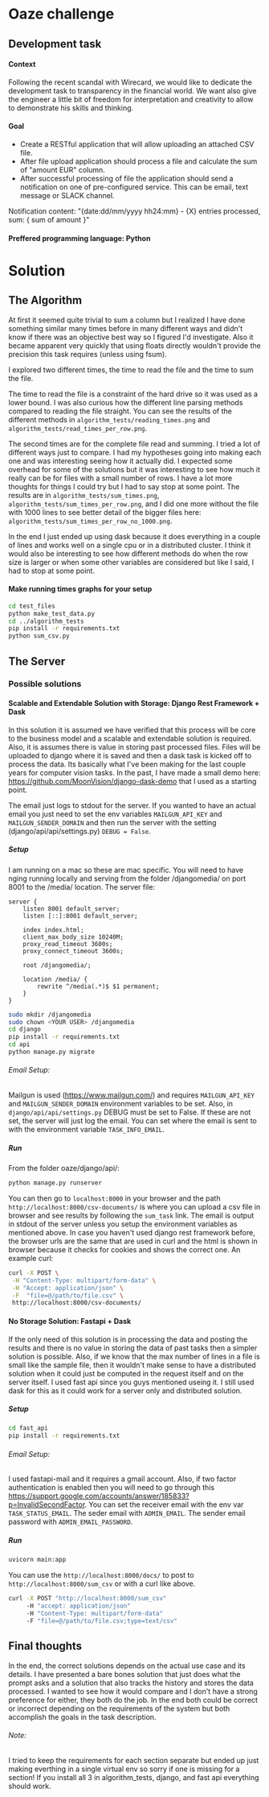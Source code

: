 # Oaze challenge

## Development task

#### Context

Following the recent scandal with Wirecard, we would like to dedicate the development task to transparency in the financial world. We want also give the engineer a little bit of freedom for interpretation and creativity to allow to demonstrate his skills and thinking.

#### Goal 

- Create a RESTful application that will allow uploading an attached CSV file.
- After file upload application should process a file and calculate the sum of "amount EUR" column.
- After successful processing of file the application should send a notification on one of pre-configured service. This can be email, text message or SLACK channel. 

Notification content: 
"{date:dd/mm/yyyy hh24:mm} - {X} entries processed, sum: { sum of amount }"

#### Preffered programming language: Python

# Solution

## The Algorithm

At first it seemed quite trivial to sum a column but I realized I have done something 
similar many times before in many different
ways and didn't know if there was an objective best way so I figured I'd investigate. Also it became apparent very 
quickly that using floats directly wouldn't provide the precision this task requires (unless using fsum).

I explored two different times, the time to read the file and the time to sum the file. 

The time to read the file is a constraint of the hard drive so it was used as a lower bound. I was also curious 
how the different line parsing methods compared to reading the file straight. You can see the results of the different 
methods in `algorithm_tests/reading_times.png` and `algorithm_tests/read_times_per_row.png`.

The second times are for the complete file read and summing. I tried a
lot of different ways just to compare. I had my hypotheses going into making each one and was interesting seeing how it 
actually did. I expected some overhead for some of the solutions but it was interesting to see how much it really can
be for files with a small number of rows. I have a lot more thoughts for things I could try but I had to say stop at 
some point. The results are in `algorithm_tests/sum_times.png`, `algorithm_tests/sum_times_per_row.png`, and
I did one more without the file with 1000 lines to see better detail of the bigger files here: 
`algorithm_tests/sum_times_per_row_no_1000.png`.

In the end I just ended up using dask because it does everything in a couple of lines and works well on a single cpu 
or in a distributed cluster. I think it would also be interesting to see how different methods do when the row size 
is larger or when some other variables are considered but like I said, I had to stop at some point.

#### Make running times graphs for your setup

```bash
cd test_files
python make_test_data.py
cd ../algorithm_tests
pip install -r requirements.txt
python sum_csv.py
```

## The Server

### Possible solutions

#### Scalable and Extendable Solution with Storage: Django Rest Framework + Dask

In this solution it is assumed we have verified that this process will be core to the business model and a scalable and
extendable solution is required. Also, it is assumes there is value in storing past processed files. Files will be 
uploaded to django where it is saved and then a dask task is kicked off 
to process the data. Its basically what I've been making for the last couple years for computer vision tasks. 
In the past, I have made a small demo here: 
https://github.com/MoonVision/django-dask-demo that I used as a starting point. 

The email just logs to stdout for the server. If you wanted to have an actual email you just need to set the env
variables `MAILGUN_API_KEY` and `MAILGUN_SENDER_DOMAIN` and then run the server with the setting 
(django/api/api/settings.py) `DEBUG = False`.

##### Setup

I am running on a mac so these are mac specific. You will need to have nging running locally and serving from the
folder /djangomedia/ on port 8001 to the /media/ location. The server file:

```
server {
    listen 8001 default_server;
    listen [::]:8001 default_server;

    index index.html;
    client_max_body_size 10240M;
    proxy_read_timeout 3600s;
    proxy_connect_timeout 3600s;

    root /djangomedia/;

    location /media/ {
        rewrite ^/media(.*)$ $1 permanent;
    }
}
```

```bash
sudo mkdir /djangomedia
sudo chown <YOUR USER> /djangomedia
cd django
pip install -r requirements.txt
cd api
python manage.py migrate
```

###### Email Setup: 

Mailgun is used (https://www.mailgun.com/) and requires `MAILGUN_API_KEY` and `MAILGUN_SENDER_DOMAIN` environment
variables to be set. Also, in `django/api/api/settings.py` DEBUG must be set to False. If these are not set, the
server will just log the email. You can set where the email is sent to with the environment variable `TASK_INFO_EMAIL`.

##### Run

From the folder oaze/django/api/:
```bash
python manage.py runserver
```

You can then go to `localhost:8000` in your browser and the path `http://localhost:8000/csv-documents/` is where you
can upload a csv file in browser and see results by following the `sum_task` link. The email is output in stdout of 
the server unless you setup the environment variables as mentioned above. In case you haven't used django rest framework
before, the browser urls are the same that are used in curl and the html is shown in browser because it
checks for cookies and shows the correct one. An example curl:

```bash
curl -X POST \
 -H "Content-Type: multipart/form-data" \
 -H "Accept: application/json" \
 -F  "file=@/path/to/file.csv" \
 http://localhost:8000/csv-documents/ 
```

#### No Storage Solution: Fastapi + Dask

If the only need of this solution is in processing the data and posting the results and there is no value in storing the 
data of past tasks then a simpler solution is possible. Also, if we know that the max number of lines in a file is 
small like the sample file, then it wouldn't make sense to have a distributed solution when it could just be computed 
in the request itself and on the server itself. I used fast api since you guys mentioned useing it.
I still used dask for this as it could work for a server only and distributed solution.

##### Setup

```bash
cd fast_api
pip install -r requirements.txt
```

###### Email Setup: 

I used fastapi-mail and it requires a gmail account. Also, if two factor authentication is enabled then you will need
to go through this https://support.google.com/accounts/answer/185833?p=InvalidSecondFactor. You can set the receiver 
email with the env var `TASK_STATUS_EMAIL`. The seder email with `ADMIN_EMAIL`. The sender email password with 
`ADMIN_EMAIL_PASSWORD`.

##### Run

```bash
uvicorn main:app
```

You can use the `http://localhost:8000/docs/` to post to `http://localhost:8000/sum_csv` or with a curl like above.

```bash
curl -X POST "http://localhost:8000/sum_csv" 
     -H "accept: application/json"
     -H "Content-Type: multipart/form-data"
     -F "file=@/path/to/file.csv;type=text/csv"
```

## Final thoughts

In the end, the correct solutions depends on the actual use case and its details. I have presented a bare bones
solution that just does what the prompt asks and a solution that also tracks the history and stores the data processed.
I wanted to see how it would compare and I don't have a strong preference for either, they both do the job. In the end
both could be correct or incorrect depending on the requirements of the system but both accomplish the goals in the 
task description.

###### Note: 
I tried to keep the requirements for each section separate but ended up just making everthing in a single
virtual env so sorry if one is missing for a section! If you install all 3 in algorithm_tests, django, and fast api
everything should work.
